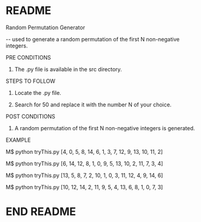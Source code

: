 # README

Random Permutation Generator

-- used to generate a random permutation of the first N non-negative integers.

PRE CONDITIONS

1. The .py file is available in the src directory.

STEPS TO FOLLOW

1. Locate the .py file.

2. Search for 50 and replace it with the number N of your choice.

POST CONDITIONS

1. A random permutation of the first N non-negative integers is generated. 

EXAMPLE

M$ python tryThis.py 
[4, 0, 5, 8, 14, 6, 1, 3, 7, 12, 9, 13, 10, 11, 2]

M$ python tryThis.py 
[6, 14, 12, 8, 1, 0, 9, 5, 13, 10, 2, 11, 7, 3, 4]

M$ python tryThis.py 
[13, 5, 8, 7, 2, 10, 1, 0, 3, 11, 12, 4, 9, 14, 6]

M$ python tryThis.py 
[10, 12, 14, 2, 11, 9, 5, 4, 13, 6, 8, 1, 0, 7, 3]





# END README
